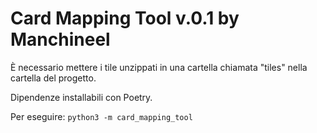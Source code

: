 # Card Mapping Tool v.0.1 by Manchineel

È necessario mettere i tile unzippati in una cartella chiamata "tiles" nella cartella del progetto.

Dipendenze installabili con Poetry.

Per eseguire: `python3 -m card_mapping_tool`